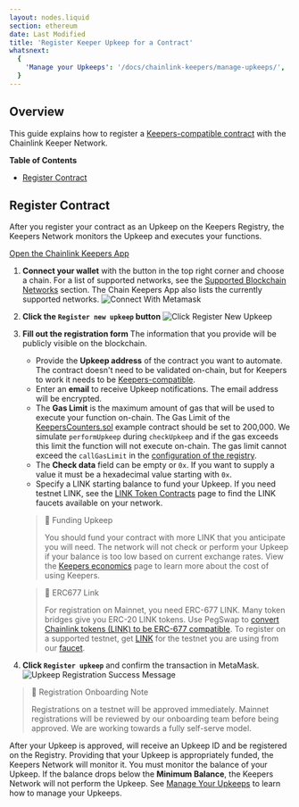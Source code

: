 ```yaml
---
layout: nodes.liquid
section: ethereum
date: Last Modified
title: 'Register Keeper Upkeep for a Contract'
whatsnext:
  {
    'Manage your Upkeeps': '/docs/chainlink-keepers/manage-upkeeps/',
  }
---
```


## Overview

This guide explains how to register a [Keepers-compatible contract](../compatible-contracts) with the Chainlink Keeper Network.

**Table of Contents**
+ [Register Contract](#register-contract)

## Register Contract

After you register your contract as an Upkeep on the Keepers Registry, the Keepers Network monitors the Upkeep and executes your functions.

<div class="remix-callout">
    <a href="https://keepers.chain.link" >Open the Chainlink Keepers App</a>
</div>

1. **Connect your wallet** with the button in the top right corner and choose a chain. For a list of supported networks, see the [Supported Blockchain Networks](../supported-networks) section. The Chain Keepers App also lists the currently supported networks.
  ![Connect With Metamask](/images/contract-devs/keeper/keeper-metamask.png)

1. **Click the `Register new upkeep` button**
  ![Click Register New Upkeep](/images/contract-devs/keeper/keeper-register.png)

1. **Fill out the registration form**
    The information that you provide will be publicly visible on the blockchain.

     - Provide the **Upkeep address** of the contract you want to automate. The contract doesn't need to be validated on-chain, but for Keepers to work it needs to be [Keepers-compatible](../compatible-contracts/).
     - Enter an **email** to receive Upkeep notifications. The email address will be encrypted.
     - The **Gas Limit** is the maximum amount of gas that will be used to execute your function on-chain. The Gas Limit of the [KeepersCounters.sol](/docs/chainlink-keepers/compatible-contracts#example-contract) example contract should be set to 200,000. We simulate `performUpkeep` during `checkUpkeep` and if the gas exceeds this limit the function will not execute on-chain. The gas limit cannot exceed the `callGasLimit` in the [configuration of the registry](/docs/chainlink-keepers/supported-networks/#configurations).
     - The **Check data** field can be empty or `0x`. If you want to supply a value it must be a hexadecimal value starting with `0x`.
     - Specify a LINK starting balance to fund your Upkeep. If you need testnet LINK, see the [LINK Token Contracts](/docs/link-token-contracts/) page to find the LINK faucets available on your network.

    > 🚧 Funding Upkeep
    >
    > You should fund your contract with more LINK that you anticipate you will need. The network will not check or perform your Upkeep if your balance is too low based on current exchange rates. View the [Keepers economics](../keeper-economics) page to learn more about the cost of using Keepers.

    > 🚧 ERC677 Link
    >
    > For registration on Mainnet, you need ERC-677 LINK. Many token bridges give you ERC-20 LINK tokens. Use PegSwap to [convert Chainlink tokens (LINK) to be ERC-677 compatible](https://pegswap.chain.link/). To register on a supported testnet, get [LINK](../../link-token-contracts/) for the testnet you are using from our [faucet](https://faucets.chain.link/).

1. **Click `Register upkeep`** and confirm the transaction in MetaMask.
    ![Upkeep Registration Success Message](/images/contract-devs/keeper/keeper-registration-submitted.png)

> 📘 Registration Onboarding Note
>
> Registrations on a testnet will be approved immediately. Mainnet registrations will be reviewed by our onboarding team before being approved. We are working towards a fully self-serve model.

After your Upkeep is approved, will receive an Upkeep ID and be registered on the Registry. Providing that your Upkeep is appropriately funded, the Keepers Network will monitor it. You must monitor the balance of your Upkeep. If the balance drops below the **Minimum Balance**, the Keepers Network will not perform the Upkeep. See [Manage Your Upkeeps](../manage-upkeeps) to learn how to manage your Upkeeps.
